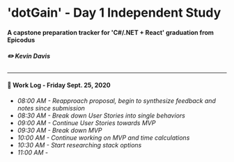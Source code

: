 # 'dotGain' - Day 1 Independent Study
#### A capstone preparation tracker for 'C#/.NET + React' graduation from Epicodus
##### ✏️ Kevin Davis

<hr />

#### 📓 Work Log - Friday Sept. 25, 2020 

* _08:00 AM - Reapproach proposal, begin to synthesize feedback and notes since submission_
* _08:30 AM - Break down User Stories into single behaviors_
* _09:00 AM - Continue User Stories towards MVP_
* _09:30 AM - Break down MVP_
* _10:00 AM - Continue working on MVP and time calculations_
* _10:30 AM - Start researching stack options_
* _11:00 AM -_
